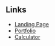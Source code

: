 ## Links

-  [Landing Page](https://shopease-lilac.vercel.app/)
-  [Portfolio](https://yajneshkumar.vercel.app/)
-  [Calculator](https://calculator-nine-taupe-11.vercel.app/)
